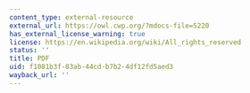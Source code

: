 ```yaml
---
content_type: external-resource
external_url: https://owl.cwp.org/?mdocs-file=5220
has_external_license_warning: true
license: https://en.wikipedia.org/wiki/All_rights_reserved
status: ''
title: PDF
uid: f1081b3f-83ab-44cd-b7b2-4df12fd5aed3
wayback_url: ''
---
```

